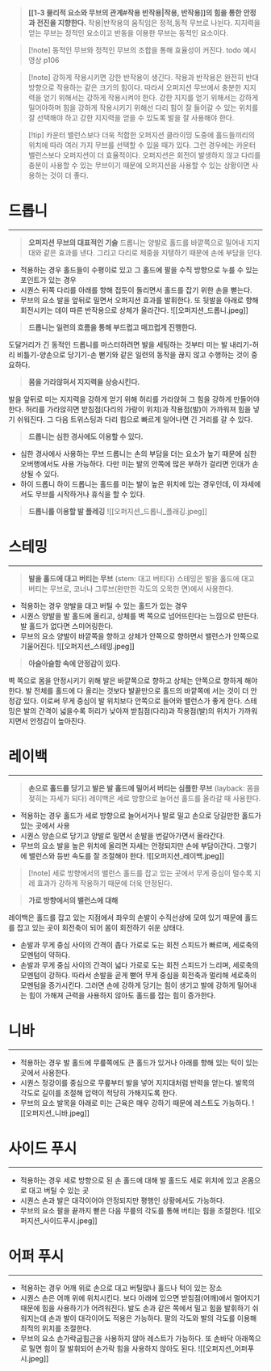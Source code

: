 > **[[1-3 물리적 요소와 무브의 관계#작용 반작용|작용, 반작용]]의 힘을 통한 안정과 전진을 지향한다.**
> 작용|반작용의 움직임은 정적,동적 무브로 나뉜다. 지지력을 얻는 무브는 정적인 요소이고 반동을 이용한 무브는 동적인 요소이다.

> [!note] 동적인 무브와 정적인 무브의 조합을 통해 효율성이 커진다.
> todo 예시영상 p106

> [!note] 강하게 작용시키면 강한 반작용이 생긴다.
> 작용과 반작용은 완전히 반대 방향으로 작용하는 같은 크기의 힘이다. 따라서 오퍼지션 무브에서 충분한 지지력을 얻기 위해서는 강하게 작용시켜야 한다.
> 강한 지지를 얻기 위해서는 강하게 밀어야하며 힘을 강하게 작용시키기 위해선 다리 힘이 잘 들어갈 수 있는 위치를 잘 선택해야 하고 강한 지지력을 얻을 수 있도록 발을 잘 사용해야 한다.

> [!tip] 카운터 밸런스보다 더욱 적합한 오퍼지션
> 클라이밍 도중에 홀드들끼리의 위치에 따라 여러 가지 무브를 선택할 수 있을 때가 있다. 그런 경우에는 카운터 밸런스보다 오퍼지션이 더 효율적이다. 오퍼지션은 회전이 발생하지 않고 다리를 충분이 사용할 수 있는 무브이기 때문에 오퍼지션을 사용할 수 있는 상황이면 사용하는 것이 더 좋다.
# 드롭니
---
> **오퍼지션 무브의 대표적인 기술**
> 드롭니는 양발로 홀드를 바깥쪽으로 밀어내 지지대와 같은 효과를 낸다. 그리고 다리로 체중을 지탱하기 때문에 손에 부담을 던다.

- 적용하는 경우
	  홀드들이 수평이로 있고 그 홀드에 팔을 수직 방향으로 누를 수 있는 포인트가 있는 경우
- 시퀀스
	  뒤쪽 다리를 아래를 향해 접듯이 돌리면서 홀드를 잡기 위한 손을 뻗는다.
- 무브의 요소
	  발을 앞뒤로 밀면서 오퍼지션 효과를 발휘한다. 또 뒷발을 아래로 향해 회전시키는 데이 따른 반작용으로 상체가 올라간다.
![[오퍼지션_드롭니.jpeg]]
> **드롭니는 일련의 흐름을 통해 부드럽고 매끄럽게 진행한다.**

 도달거리가 긴 동적인 드롭니를 마스터하려면 발을 세팅하는 것부터 미는 발 내리기-허리 비틀기-양손으로 당기기-손 뻗기와 같은 일련의 동작을 끊지 않고 수행하는 것이 중요하다.

> **몸을 가라않혀서 지지력을 상승시킨다.**

발을 앞뒤로 미는 지지력을 강하게 얻기 위해 허리를 가라앉혀 그 힘을 강하게 만들어야 한다. 허리를 가라앉히면 받침점(다리의 가랑이 위치)과 작용점(발)이 가까워져 힘을 넣기 쉬워진다. 그 다음 트위스팅과 다리 힘으로 빠르게 일어나면 긴 거리를 갈 수 있다.

> **드롭니는 심한 경사에도 이용할 수 있다.**

- 심한 경사에사 사용하는 무브
	  드롭니는 손의 부담을 더는 요소가 높기 때문에 심한 오버행에서도 사용 가능하다. 다만 미는 발의 안쪽에 많은 부하가 걸리면 인대가 손상될 수 있다.
- 하이 드롭니
	  하이 드롭니는 홀드를 미는 발이 높은 위치에 있는 경우인데, 이 자세에서도 무브를 시작하거나 휴식을 할 수 있다.

> **드롭니를 이용할 발 플레깅** ![[오퍼지션_드롭니_플래깅.jpeg]]
# 스테밍
---
> **발을 홀드에 대고 버티는 무브** (stem: 대고 버티다)
> 스테밍은 발을 홀드에 대고 버티는 무브로, 코너나 그루브(완만한 각도의 오목한 면)에서 사용한다.

- 적용하는 경우
	양발을 대고 버틸 수 있는 홀드가 있는 경우
- 시퀀스
	양발을 발 홀드에 올리고, 상체를 벽 쪽으로 넘어뜨린다는 느낌으로 만든다. 발 홀드가 없다면 스미어링한다.
- 무브의 요소
	양발이 바깥쪽을 향하고 상체가 안쪽으로 향하면서 밸런스가 안쪽으로 기울어진다.
![[오퍼지션_스테밍.jpeg]]
> **아슬아슬함 속에 안정감이 있다.**

벽 쪽으로 몸을 안정시키기 위해 발은 바깥쪽으로 향하고 상체는 안쪽으로 향하게 해야 한다. 발 전체를 홀드에 다 올리는 것보다 발끝만으로 홀드의 바깥쪽에 서는 것이 더 안정감 있다. 이로써 무게 중심이 발 위치보다 안쪽으로 들어와 밸런스가 좋게 한다.
스테밍은 발의 간격이 넓을수록 허리가 낮아져 받침점(다리)과 작용점(발)의 위치가 가까워지면서 안정감이 높아진다.
# 레이백
---
> **손으로 홀드를 당기고 발은 발 홀드에 밀어서 버티는 심플한 무브** (layback: 몸을 젖히는 자세가 되다)
> 레이백은 세로 방향으로 늘어선 홀드를 올라갈 때 사용한다.

- 적용하는 경우
	  홀드가 세로 방향으로 늘어서거나 발로 밀고 손으로 당길만한 홀드가 있는 곳에서 사용
- 시퀀스
	  양손으로 당기고 양발로 밀면서 손발을 번갈아가면서 올라간다.
- 무브의 요소
	  발을 높은 위치에 올리면 자세는 안정되지만 손에 부담이간다. 그렇기에 밸런스와 등반 속도를 잘 조절해야 한다.
![[오퍼지션_레이백.jpeg]]
> [!note] 세로 방향에서의 밸런스
> 홀드를 잡고 있는 곳에서 무게 중심이 멀수록 지레 효과가 강하게 작용하기 때문에 더욱 안정된다.

> **가로 방향에서의 밸런스에 대해**

레이백은 홀드를 잡고 있는 지점에서 좌우의 손발이 수직선상에 모여 있기 때문에 홀드를 잡고 있는 곳이 회전축이 되어 몸이 회전하기 쉬운 상태다.
- 손발과 무게 중심 사이의 간격이 좁다
	  가로로 도는 회전 스피드가 빠르며, 세로축의 모멘텀이 약하다.
- 손발과 무게 중심 사이의 간격이 넓다
	  가로로 도는 회전 스피드가 느리며, 세로축의 모멘텀이 강하다.
따라서 손발을 곧게 뻗어 무게 중심을 회전축과 멀리해 세로축의 모멘텀을 증가시킨다. 그러면 손에 강하게 당기는 힘이 생기고 발에 강하게 밀어내는 힘이 가해져 근력을 사용하지 않아도 홀드를 잡는 힘이 증가한다.
# 니바
---
- 적용하는 경우
	  발 홀드에 무릎쪽에도 큰 홀드가 있거나 아래를 향해 있는 턱이 있는 곳에서 사용한다.
- 시퀀스
	  정강이를 중심으로 무릎부터 발을 넣어 지지대처럼 반력을 얻는다. 발목의 각도로 길이를 조절해 압력이 적당히 가해지도록 한다.
- 무브의 요소
	  발목을 아래로 미는 근육은 매우 강하기 때문에 레스트도 가능하다.
![[오퍼지션_니바.jpeg]]
# 사이드 푸시
---
- 적용하는 경우
	  세로 방향으로 된 손 홀드에 대해 발 홀드도 세로 위치에 있고 온몸으로 대고 버틸 수 있는 곳
- 시퀀스
	  손과 발은 대각이어야 안정되지만 평행인 상황에서도 가능하다.
- 무브의 요소
	  팔을 끝까지 뻗은 다음 무릎의 각도를 통해 버티는 힘을 조절한다.
![[오퍼지션_사이드푸시.jpeg]]
# 어퍼 푸시
---
- 적용하는 경우
	  어깨 위로 손으로 대고 버틸많나 홀드나 턱이 있는 장소
- 시퀀스
	  손은 어깨 위에 위치시킨다. 보다 아래에 있으면 받침점(어깨)에서 멀어지기 때문에 힘을 사용하기가 어려워진다. 발도 손과 같은 쪽에서 밀고 힘을 발휘하기 쉬워지는데 손과 발이 대각이어도 적용은 가능하다. 팔의 각도와 발의 각도를 이용해 최적의 위치를 조절한다.
- 무브의 요소
	  손가락굽힘근을 사용하지 않아 레스트가 가능하다. 또 손바닥 아래쪽으로 밀면 힘이 잘 발휘되어 손가락 힘을 사용하지 않아도 된다.
![[오퍼지션_어퍼푸시.jpeg]]